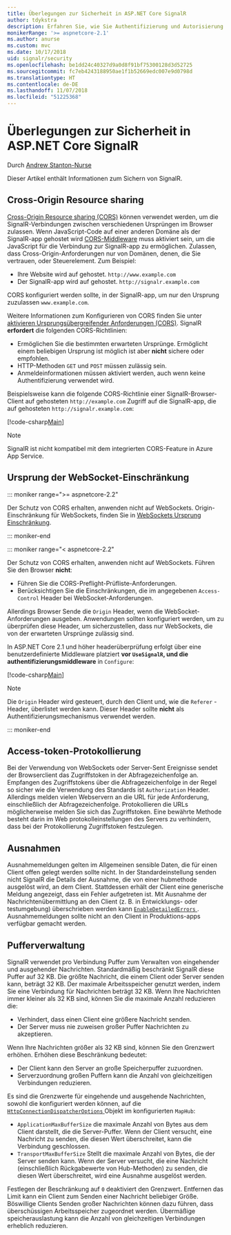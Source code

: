 ```yaml
---
title: Überlegungen zur Sicherheit in ASP.NET Core SignalR
author: tdykstra
description: Erfahren Sie, wie Sie Authentifizierung und Autorisierung in ASP.NET Core SignalR verwenden.
monikerRange: '>= aspnetcore-2.1'
ms.author: anurse
ms.custom: mvc
ms.date: 10/17/2018
uid: signalr/security
ms.openlocfilehash: be1dd24c40327d9a0d8f91bf75300128d3d52725
ms.sourcegitcommit: fc7eb4243188950ae1f1b52669edc007e9d0798d
ms.translationtype: HT
ms.contentlocale: de-DE
ms.lasthandoff: 11/07/2018
ms.locfileid: "51225368"
---
```

# <a name="security-considerations-in-aspnet-core-signalr"></a>Überlegungen zur Sicherheit in ASP.NET Core SignalR

Durch [Andrew Stanton-Nurse](https://twitter.com/anurse)

Dieser Artikel enthält Informationen zum Sichern von SignalR.

## <a name="cross-origin-resource-sharing"></a>Cross-Origin Resource sharing

[Cross-Origin Resource sharing (CORS)](https://www.w3.org/TR/cors/) können verwendet werden, um die SignalR-Verbindungen zwischen verschiedenen Ursprüngen im Browser zulassen. Wenn JavaScript-Code auf einer anderen Domäne als der SignalR-app gehostet wird [CORS-Middleware](xref:security/cors) muss aktiviert sein, um die JavaScript für die Verbindung zur SignalR-app zu ermöglichen. Zulassen, dass Cross-Origin-Anforderungen nur von Domänen, denen, die Sie vertrauen, oder Steuerelement. Zum Beispiel:

* Ihre Website wird auf gehostet. `http://www.example.com`
* Der SignalR-app wird auf gehostet. `http://signalr.example.com`

CORS konfiguriert werden sollte, in der SignalR-app, um nur den Ursprung zuzulassen `www.example.com`.

Weitere Informationen zum Konfigurieren von CORS finden Sie unter [aktivieren Ursprungsübergreifender Anforderungen (CORS)](xref:security/cors). SignalR **erfordert** die folgenden CORS-Richtlinien:

* Ermöglichen Sie die bestimmten erwarteten Ursprünge. Ermöglicht einem beliebigen Ursprung ist möglich ist aber **nicht** sichere oder empfohlen.
* HTTP-Methoden `GET` und `POST` müssen zulässig sein.
* Anmeldeinformationen müssen aktiviert werden, auch wenn keine Authentifizierung verwendet wird.

Beispielsweise kann die folgende CORS-Richtlinie einer SignalR-Browser-Client auf gehosteten `http://example.com` Zugriff auf die SignalR-app, die auf gehosteten `http://signalr.example.com`:

[!code-csharp[Main](security/sample/Startup.cs?name=snippet1)]

> [!NOTE]
> SignalR ist nicht kompatibel mit dem integrierten CORS-Feature in Azure App Service.

## <a name="websocket-origin-restriction"></a>Ursprung der WebSocket-Einschränkung

::: moniker range=">= aspnetcore-2.2"

Der Schutz von CORS erhalten, anwenden nicht auf WebSockets. Origin-Einschränkung für WebSockets, finden Sie in [WebSockets Ursprung Einschränkung](xref:fundamentals/websockets#websocket-origin-restriction).

::: moniker-end

::: moniker range="< aspnetcore-2.2"

Der Schutz von CORS erhalten, anwenden nicht auf WebSockets. Führen Sie den Browser **nicht**:

* Führen Sie die CORS-Preflight-Prüfliste-Anforderungen.
* Berücksichtigen Sie die Einschränkungen, die im angegebenen `Access-Control` Header bei WebSocket-Anforderungen.

Allerdings Browser Sende die `Origin` Header, wenn die WebSocket-Anforderungen ausgeben. Anwendungen sollten konfiguriert werden, um zu überprüfen diese Header, um sicherzustellen, dass nur WebSockets, die von der erwarteten Ursprünge zulässig sind.

In ASP.NET Core 2.1 und höher headerüberprüfung erfolgt über eine benutzerdefinierte Middleware platziert **vor `UseSignalR`, und die authentifizierungsmiddleware** in `Configure`:

[!code-csharp[Main](security/sample/Startup.cs?name=snippet2)]

> [!NOTE]
> Die `Origin` Header wird gesteuert, durch den Client und, wie die `Referer` -Header, überlistet werden kann. Dieser Header sollte **nicht** als Authentifizierungsmechanismus verwendet werden.

::: moniker-end

## <a name="access-token-logging"></a>Access-token-Protokollierung

Bei der Verwendung von WebSockets oder Server-Sent Ereignisse sendet der Browserclient das Zugriffstoken in der Abfragezeichenfolge an. Empfangen des Zugriffstokens über die Abfragezeichenfolge in der Regel so sicher wie die Verwendung des Standards ist `Authorization` Header. Allerdings melden vielen Webservern an die URL für jede Anforderung, einschließlich der Abfragezeichenfolge. Protokollieren die URLs möglicherweise melden Sie sich das Zugriffstoken. Eine bewährte Methode besteht darin im Web protokolleinstellungen des Servers zu verhindern, dass bei der Protokollierung Zugriffstoken festzulegen.

## <a name="exceptions"></a>Ausnahmen

Ausnahmemeldungen gelten im Allgemeinen sensible Daten, die für einen Client offen gelegt werden sollte nicht. In der Standardeinstellung senden nicht SignalR die Details der Ausnahme, die von einer hubmethode ausgelöst wird, an dem Client. Stattdessen erhält der Client eine generische Meldung angezeigt, dass ein Fehler aufgetreten ist. Mit Ausnahme der Nachrichtenübermittlung an den Client (z. B. in Entwicklungs- oder testumgebung) überschrieben werden kann [ `EnableDetailedErrors` ](xref:signalr/configuration#configure-server-options). Ausnahmemeldungen sollte nicht an den Client in Produktions-apps verfügbar gemacht werden.

## <a name="buffer-management"></a>Pufferverwaltung

SignalR verwendet pro Verbindung Puffer zum Verwalten von eingehender und ausgehender Nachrichten. Standardmäßig beschränkt SignalR diese Puffer auf 32 KB. Die größte Nachricht, die einem Client oder Server senden kann, beträgt 32 KB. Der maximale Arbeitsspeicher genutzt werden, indem Sie eine Verbindung für Nachrichten beträgt 32 KB. Wenn Ihre Nachrichten immer kleiner als 32 KB sind, können Sie die maximale Anzahl reduzieren die:

* Verhindert, dass einen Client eine größere Nachricht senden.
* Der Server muss nie zuweisen großer Puffer Nachrichten zu akzeptieren.

Wenn Ihre Nachrichten größer als 32 KB sind, können Sie den Grenzwert erhöhen. Erhöhen diese Beschränkung bedeutet:

* Der Client kann den Server an große Speicherpuffer zuzuordnen.
* Serverzuordnung großen Puffern kann die Anzahl von gleichzeitigen Verbindungen reduzieren.

Es sind die Grenzwerte für eingehende und ausgehende Nachrichten, sowohl die konfiguriert werden können, auf die [ `HttpConnectionDispatcherOptions` ](xref:signalr/configuration#configure-server-options) Objekt im konfigurierten `MapHub`:

* `ApplicationMaxBufferSize` die maximale Anzahl von Bytes aus dem Client darstellt, die die Server-Puffer. Wenn der Client versucht, eine Nachricht zu senden, die diesen Wert überschreitet, kann die Verbindung geschlossen.
* `TransportMaxBufferSize` Stellt die maximale Anzahl von Bytes, die der Server senden kann. Wenn der Server versucht, die eine Nachricht (einschließlich Rückgabewerte von Hub-Methoden) zu senden, die diesen Wert überschreitet, wird eine Ausnahme ausgelöst werden.

Festlegen der Beschränkung auf `0` deaktiviert den Grenzwert. Entfernen das Limit kann ein Client zum Senden einer Nachricht beliebiger Größe. Böswillige Clients Senden großer Nachrichten können dazu führen, dass überschüssigen Arbeitsspeicher zugeordnet werden. Übermäßige speicherauslastung kann die Anzahl von gleichzeitigen Verbindungen erheblich reduzieren.
